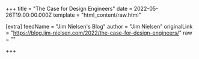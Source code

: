 
+++
title = "The Case for Design Engineers"
date = 2022-05-26T19:00:00.000Z
template = "html_content/raw.html"

[extra]
feedName = "Jim Nielsen's Blog"
author = "Jim Nielsen"
originalLink = "https://blog.jim-nielsen.com/2022/the-case-for-design-engineers/"
raw = ""

+++

